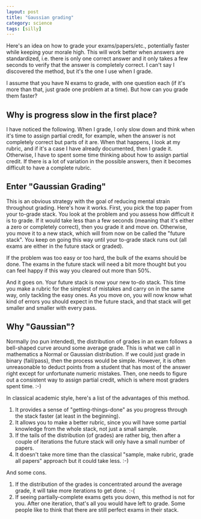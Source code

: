 ```yaml
---
layout: post
title: "Gaussian grading"
category: science
tags: [silly]
---
```




Here's an idea on how to grade your exams/papers/etc., potentially faster while keeping your morale high. This will work better when answers are standardized, i.e. there is only one correct answer and it only takes a few seconds to verify that the answer is completely correct. I can't say I discovered the method, but it's the one I use when I grade.

I assume that you have N exams to grade, with one question each (if it's more than that, just grade one problem at a time). But how can you grade them faster? 

## Why is progress slow in the first place?
I have noticed the following. When I grade, I only slow down and think when it's time to assign partial credit, for example, when the answer is not completely correct but parts of it are. When that happens, I look at my rubric, and if it's a case I have already documented, then I grade it. Otherwise, I have to spent some time thinking about how to assign partial credit. If there is a lot of variation in the possible answers, then it becomes difficult to have a complete rubric. 

## Enter "Gaussian Grading"
This is an obvious strategy with the goal of reducing mental strain throughout grading. Here's how it works. First, you pick the top paper from your to-grade stack. You look at the problem and you assess how difficult it is to grade. If it would take less than a few seconds (meaning that it's either a zero or completely correct), then you grade it and move on. Otherwise, you move it to a new stack, which will from now on be called the "future stack". You keep on going this way until your to-grade stack runs out (all exams are either in the future stack or graded). 

If the problem was too easy or too hard, the bulk of the exams should be done. The exams in the future stack will need a bit more thought but you can feel happy if this way you cleared out more than 50%.

And it goes on. Your future stack is now your new to-do stack. This time you make a rubric for the simplest of mistakes and carry on in the same way, only tackling the easy ones. As you move on, you will now know what kind of errors you should expect in the future stack, and that stack will get smaller and smaller with every pass. 

## Why "Gaussian"?
Normally (no pun intended), the distribution of grades in an exam follows a bell-shaped curve around some average grade. This is what we call in mathematics a Normal or Gaussian distribution. If we could just grade in binary (fail/pass), then the process would be simple. However, it is often unreasonable to deduct points from a student that has most of the answer right except for unfortunate numeric mistakes. Then, one needs to figure out a consistent way to assign partial credit, which is where most graders spent time. :-)

In classical academic style, here's a list of the advantages of this method.

1. It provides a sense of "getting-things-done" as you progress through the stack faster (at least in the beginning). 
2. It allows you to make a better rubric, since you will have some partial knowledge from the whole stack, not just a small sample. 
3. If the tails of the distribution (of grades) are rather big, then after a couple of iterations the future stack will only have a small number of papers.
4. It doesn't take more time than the classical "sample, make rubric, grade all papers" approach but it could take less. :-)

And some cons.

1. If the distribution of the grades is concentrated around the average grade, it will take more iterations to get done. :-(
2. If seeing partially-complete exams gets you down, this method is not for you. After one iteration, that's all you would have left to grade. Some people like to think that there are still perfect exams in their stack. 










